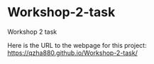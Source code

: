 # Workshop-2-task
Workshop 2 task

Here is the URL to the webpage for this project: https://qzha880.github.io/Workshop-2-task/
